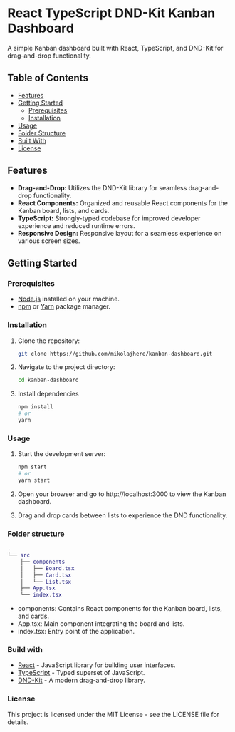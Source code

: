 # React TypeScript DND-Kit Kanban Dashboard

A simple Kanban dashboard built with React, TypeScript, and DND-Kit for drag-and-drop functionality.

## Table of Contents

- [Features](#features)
- [Getting Started](#getting-started)
  - [Prerequisites](#prerequisites)
  - [Installation](#installation)
- [Usage](#usage)
- [Folder Structure](#folder-structure)
- [Built With](#built-with)
- [License](#license)

## Features

- **Drag-and-Drop:** Utilizes the DND-Kit library for seamless drag-and-drop functionality.
- **React Components:** Organized and reusable React components for the Kanban board, lists, and cards.
- **TypeScript:** Strongly-typed codebase for improved developer experience and reduced runtime errors.
- **Responsive Design:** Responsive layout for a seamless experience on various screen sizes.

## Getting Started

### Prerequisites

- [Node.js](https://nodejs.org/) installed on your machine.
- [npm](https://www.npmjs.com/) or [Yarn](https://yarnpkg.com/) package manager.

### Installation

1. Clone the repository:

   ```bash
   git clone https://github.com/mikolajhere/kanban-dashboard.git

2. Navigate to the project directory:

   ```bash
   cd kanban-dashboard

3. Install dependencies

   ```bash
   npm install
   # or
   yarn

### Usage

1. Start the development server:

   ```bash 
   npm start
   # or
   yarn start

2. Open your browser and go to http://localhost:3000 to view the Kanban dashboard.

3. Drag and drop cards between lists to experience the DND functionality.

### Folder structure

```lua
.
└── src
    ├── components
    │   ├── Board.tsx
    │   ├── Card.tsx
    │   └── List.tsx
    ├── App.tsx
    └── index.tsx
```

- components: Contains React components for the Kanban board, lists, and cards.
- App.tsx: Main component integrating the board and lists.
- index.tsx: Entry point of the application.

### Build with

- <a href="https://reactjs.org/" target="_new">React</a> - JavaScript library for building user interfaces.</a>
- <a href="https://www.typescriptlang.org/" target="_new">TypeScript</a> - Typed superset of JavaScript.</a>
- <a href="https://dndkit.com/" target="_new">DND-Kit</a> - A modern drag-and-drop library.</a>

### License

This project is licensed under the MIT License - see the LICENSE file for details.


